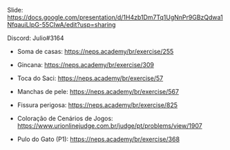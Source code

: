 Slide: https://docs.google.com/presentation/d/1H4zb1Dm7Tq1UgNnPr9GBzQdwa1NfqauiLIpG-55CIwA/edit?usp=sharing

Discord: Julio#3164

- Soma de casas: https://neps.academy/br/exercise/255

- Gincana: https://neps.academy/br/exercise/309
- Toca do Saci: https://neps.academy/br/exercise/57
- Manchas de pele: https://neps.academy/br/exercise/567
- Fissura perigosa: https://neps.academy/br/exercise/825

- Coloração de Cenários de Jogos: https://www.urionlinejudge.com.br/judge/pt/problems/view/1907
- Pulo do Gato (P1): https://neps.academy/br/exercise/368
